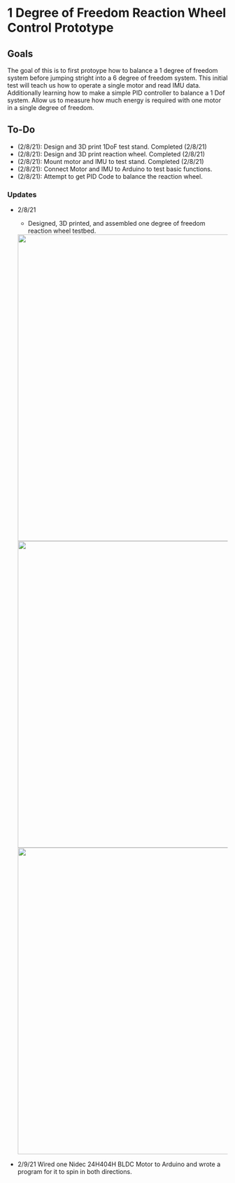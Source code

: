 # 1 Degree of Freedom Reaction Wheel Control Prototype

## Goals
The goal of this is to first protoype how to balance a 1 degree of freedom system before jumping stright into a 6 degree of freedom system. This initial test will teach us how to operate a single motor and read IMU data. Additionally learning how to make a simple PID controller to balance a 1 Dof system. Allow us to measure how much energy is required with one motor in a single degree of freedom. 

## To-Do
- (2/8/21): Design and 3D print 1DoF test stand. Completed (2/8/21)
- (2/8/21): Design and 3D print reaction wheel. Completed (2/8/21)
- (2/8/21): Mount motor and IMU to test stand. Completed (2/8/21)
- (2/8/21): Connect Motor and IMU to Arduino to test basic functions. 
- (2/8/21): Attempt to get PID Code to balance the reaction wheel. 


### Updates 

- 2/8/21
    - Designed, 3D printed, and assembled one degree of freedom reaction wheel testbed.
    <img src="https://github.com/dylanballback/CubeSat_Attitude_Control/blob/main/Images/front_1DoF_testbed_V1.JPG" width="700" >
    <img src="https://github.com/dylanballback/CubeSat_Attitude_Control/blob/main/Images/side_1DoF_testbed_V1.JPG" width="700" >
    <img src="https://github.com/dylanballback/CubeSat_Attitude_Control/blob/main/Images/back_1DoF_testbed_V1.JPG" width="700" >

- 2/9/21
    Wired one Nidec 24H404H BLDC Motor to Arduino and wrote a program for it to spin in both directions.
